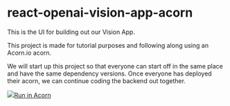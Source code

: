 # react-openai-vision-app-acorn
This is the UI for building out our Vision App.

This project is made for tutorial purposes and following along using an Acorn.io acorn.

We will start up this project so that everyone can start off in the same place and have the same dependency versions. Once everyone has deployed their acorn, we can continue coding the backend out together.

<a href="https://acorn.io/run/index.docker.io/aniakubow/react-openai-vision-app-acorn:dev?ref=kubowania"><img src="https://acorn.io/v1-ui/run/badge?image=index.docker.io+aniakubow+react-openai-vision-app-acorn:dev&ref=kubowania">Run in Acorn</a>





